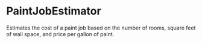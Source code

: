 # PaintJobEstimator
Estimates the cost of a paint job based on the number of rooms, square feet of wall space, and price per gallon of paint.
